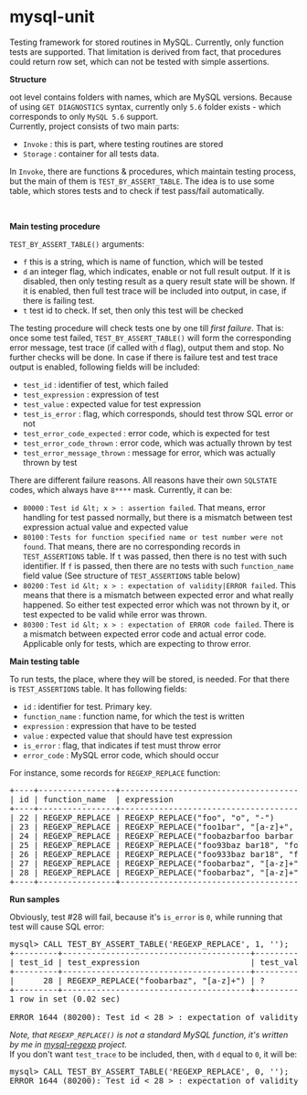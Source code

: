 mysql-unit
==========

Testing framework for stored routines in MySQL. Currently, only function tests are supported. That limitation is derived from fact, that procedures could return row set, which can not be tested with simple assertions.

**Structure**


oot level contains folders with names, which are MySQL versions. Because of using `GET DIAGNOSTICS` syntax, currently only `5.6` folder exists - which corresponds to only `MySQL 5.6` support.
<br/>
Currently, project consists of two main parts:

- `Invoke`  : this is part, where testing routines are stored
- `Storage` : container for all tests data.

In `Invoke`, there are functions & procedures, which maintain testing process, but the main of them is `TEST_BY_ASSERT_TABLE`. The idea is to use some table, which stores tests and to check if test pass/fail automatically.

<br/>

**Main testing procedure**

`TEST_BY_ASSERT_TABLE()` arguments:

- `f` this is a string, which is name of function, which will be tested
- `d` an integer flag, which indicates, enable or not full result output. If it is disabled, then only testing result as a query result state will be shown. If it is enabled, then full test trace will be included into output, in case, if there is failing test.
- `t` test id to check. If set, then only this test will be checked

The testing procedure will check tests one by one till _first failure_. That is: once some test failed, `TEST_BY_ASSERT_TABLE()` will form the corresponding error message, test trace (if called with `d` flag), output them and stop. No further checks will be done. In case if there is failure test and test trace output is enabled, following fields will be included:

- `test_id` : identifier of test, which failed
- `test_expression` : expression of test
- `test_value` : expected value for test expression
- `test_is_error` : flag, which corresponds, should test throw SQL error or not
- `test_error_code_expected` : error code, which is expected for test
- `test_error_code_thrown` : error code, which was actually thrown by test
- `test_error_message_thrown` : message for error, which was actually thrown by test

There are different failure reasons. All reasons have their own `SQLSTATE` codes, which always have `8****` mask. Currently, it can be:

- `80000` : `Test id &lt; x > : assertion failed`. That means, error handling for test passed normally, but there is a mismatch between test expression actual value and expected value
- `80100` : `Tests for function specified name or test number were not found`. That means, there are no corresponding records in `TEST_ASSERTIONS` table. If `t` was passed, then there is no test with such identifier. If `f` is passed, then there are no tests with such `function_name` field value (See structure of `TEST_ASSERTIONS` table below)
- `80200` : `Test id &lt; x > : expectation of validity|ERROR failed`. This means that there is a mismatch between expected error and what really happened. So either test expected error which was not thrown by it, or test expected to be valid while error was thrown.
- `80300` : `Test id &lt; x > : expectation of ERROR code failed`. There is a mismatch between expected error code and actual error code. Applicable only for tests, which are expecting to throw error.

**Main testing table**

To run tests, the place, where they will be stored, is needed. For that there is `TEST_ASSERTIONS` table. It has following fields:

- `id` : identifier for test. Primary key.
- `function_name` : function name, for which the test is written
- `expression` : expression that have to be tested
- `value` : expected value that should have test expression
- `is_error` : flag, that indicates if test must throw error
- `error_code` : MySQL error code, which should occur

For instance, some records for `REGEXP_REPLACE` function:
<pre>
+----+----------------+-----------------------------------------------------------+---------------+----------+------------+
| id | function_name  | expression                                                | value         | is_error | error_code |
+----+----------------+-----------------------------------------------------------+---------------+----------+------------+
| 22 | REGEXP_REPLACE | REGEXP_REPLACE("foo", "o", "-")                           | f--           |        0 | NULL       |
| 23 | REGEXP_REPLACE | REGEXP_REPLACE("foo1bar", "[a-z]+", "")                   | 1             |        0 | NULL       |
| 24 | REGEXP_REPLACE | REGEXP_REPLACE("foobazbarfoo barbar feo", "foo|bar", "+") | +baz++ ++ feo |        0 | NULL       |
| 25 | REGEXP_REPLACE | REGEXP_REPLACE("foo93baz bar18", "foo|[0-9]+", "-")       | --baz bar-    |        0 | NULL       |
| 26 | REGEXP_REPLACE | REGEXP_REPLACE("foo933baz bar18", "foo|[0-8]", "-")       | -9--baz bar-- |        0 | NULL       |
| 27 | REGEXP_REPLACE | REGEXP_REPLACE("foobarbaz", "[a-z]+", "")                 |               |        0 | NULL       |
| 28 | REGEXP_REPLACE | REGEXP_REPLACE("foobarbaz", "[a-z]+")                     | ?             |        0 | 1318       |
+----+----------------+-----------------------------------------------------------+---------------+----------+------------+
</pre>

**Run samples**

Obviously, test #28 will fail, because it's `is_error` is `0`, while running that test will cause SQL error:
<pre>
mysql> CALL TEST_BY_ASSERT_TABLE('REGEXP_REPLACE', 1, '');
+---------+---------------------------------------+------------+---------------+--------------------------+------------------------+-----------------------------------------------------------------------------------+----------------------------------------------------------------------------------------------------------------------------------------------------------------------------------------------------------+
| test_id | test_expression                       | test_value | test_is_error | test_error_code_expected | test_error_code_thrown | test_error_message_thrown                                                         | test_trace                                                                                                                                                                                               |
+---------+---------------------------------------+------------+---------------+--------------------------+------------------------+-----------------------------------------------------------------------------------+----------------------------------------------------------------------------------------------------------------------------------------------------------------------------------------------------------+
|      28 | REGEXP_REPLACE("foobarbaz", "[a-z]+") | ?          |             0 |                     NULL |                   1318 | Incorrect number of arguments for FUNCTION test.REGEXP_REPLACE; expected 3, got 2 | Test id < 28 > : expectation that expression ( REGEXP_REPLACE("foobarbaz", "[a-z]+") ) is valid, failed. ERROR thrown: Incorrect number of arguments for FUNCTION test.REGEXP_REPLACE; expected 3, got 2 |
+---------+---------------------------------------+------------+---------------+--------------------------+------------------------+-----------------------------------------------------------------------------------+----------------------------------------------------------------------------------------------------------------------------------------------------------------------------------------------------------+
1 row in set (0.02 sec)

ERROR 1644 (80200): Test id &lt; 28 > : expectation of validity failed.
</pre>

_Note, that `REGEXP_REPLACE()` is not a standard MySQL function, it's written by me in [mysql-regexp](https://github.com/almadomundo/mysql-regexp) project._
<br/>
If you don't want `test_trace` to be included, then, with `d` equal to `0`, it will be:
<pre>
mysql> CALL TEST_BY_ASSERT_TABLE('REGEXP_REPLACE', 0, '');
ERROR 1644 (80200): Test id &lt; 28 > : expectation of validity failed. 
</pre>